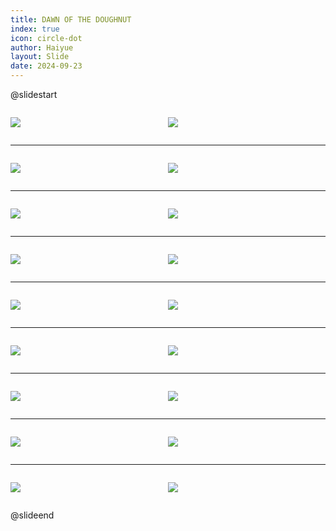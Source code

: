 ```yaml
---
title: DAWN OF THE DOUGHNUT
index: true
icon: circle-dot
author: Haiyue
layout: Slide
date: 2024-09-23
---
```

 
@slidestart

<div style="display:flex">
<div style="flex:1">

![](/reading/english/Level-U/DAWN%20OF%20THE%20DOUGHNUT/001.webp)
</div>
<div style="flex:1">

![](/reading/english/Level-U/DAWN%20OF%20THE%20DOUGHNUT/002.webp)
</div>
</div>

---

<div style="display:flex">
<div style="flex:1">

![](/reading/english/Level-U/DAWN%20OF%20THE%20DOUGHNUT/003.webp)
</div>
<div style="flex:1">

![](/reading/english/Level-U/DAWN%20OF%20THE%20DOUGHNUT/004.webp)
</div>
</div>

---

<div style="display:flex">
<div style="flex:1">

![](/reading/english/Level-U/DAWN%20OF%20THE%20DOUGHNUT/005.webp)
</div>
<div style="flex:1">

![](/reading/english/Level-U/DAWN%20OF%20THE%20DOUGHNUT/006.webp)
</div>
</div>

---

<div style="display:flex">
<div style="flex:1">

![](/reading/english/Level-U/DAWN%20OF%20THE%20DOUGHNUT/007.webp)
</div>
<div style="flex:1">

![](/reading/english/Level-U/DAWN%20OF%20THE%20DOUGHNUT/008.webp)
</div>
</div>

---

<div style="display:flex">
<div style="flex:1">

![](/reading/english/Level-U/DAWN%20OF%20THE%20DOUGHNUT/009.webp)
</div>
<div style="flex:1">

![](/reading/english/Level-U/DAWN%20OF%20THE%20DOUGHNUT/010.webp)
</div>
</div>

---

<div style="display:flex">
<div style="flex:1">

![](/reading/english/Level-U/DAWN%20OF%20THE%20DOUGHNUT/011.webp)
</div>
<div style="flex:1">

![](/reading/english/Level-U/DAWN%20OF%20THE%20DOUGHNUT/012.webp)
</div>
</div>

---

<div style="display:flex">
<div style="flex:1">

![](/reading/english/Level-U/DAWN%20OF%20THE%20DOUGHNUT/013.webp)
</div>
<div style="flex:1">

![](/reading/english/Level-U/DAWN%20OF%20THE%20DOUGHNUT/014.webp)
</div>
</div>

---

<div style="display:flex">
<div style="flex:1">

![](/reading/english/Level-U/DAWN%20OF%20THE%20DOUGHNUT/015.webp)
</div>
<div style="flex:1">

![](/reading/english/Level-U/DAWN%20OF%20THE%20DOUGHNUT/016.webp)
</div>
</div>

---

<div style="display:flex">
<div style="flex:1">

![](/reading/english/Level-U/DAWN%20OF%20THE%20DOUGHNUT/017.webp)
</div>
<div style="flex:1">

![](/reading/english/Level-U/DAWN%20OF%20THE%20DOUGHNUT/018.webp)
</div>
</div>

@slideend